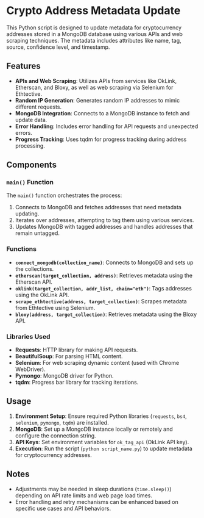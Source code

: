 # Crypto Address Metadata Update

This Python script is designed to update metadata for cryptocurrency addresses stored in a MongoDB database using various APIs and web scraping techniques. The metadata includes attributes like name, tag, source, confidence level, and timestamp.

## Features

- **APIs and Web Scraping**: Utilizes APIs from services like OkLink, Etherscan, and Bloxy, as well as web scraping via Selenium for Ethtective.
- **Random IP Generation**: Generates random IP addresses to mimic different requests.
- **MongoDB Integration**: Connects to a MongoDB instance to fetch and update data.
- **Error Handling**: Includes error handling for API requests and unexpected errors.
- **Progress Tracking**: Uses tqdm for progress tracking during address processing.

## Components

### `main()` Function

The `main()` function orchestrates the process:
1. Connects to MongoDB and fetches addresses that need metadata updating.
2. Iterates over addresses, attempting to tag them using various services.
3. Updates MongoDB with tagged addresses and handles addresses that remain untagged.

### Functions

- **`connect_mongodb(collection_name)`**: Connects to MongoDB and sets up the collections.
- **`etherscan(target_collection, address)`**: Retrieves metadata using the Etherscan API.
- **`oklink(target_collection, addr_list, chain="eth")`**: Tags addresses using the OkLink API.
- **`scrape_ethtective(address, target_collection)`**: Scrapes metadata from Ethtective using Selenium.
- **`bloxy(address, target_collection)`**: Retrieves metadata using the Bloxy API.

### Libraries Used

- **Requests**: HTTP library for making API requests.
- **BeautifulSoup**: For parsing HTML content.
- **Selenium**: For web scraping dynamic content (used with Chrome WebDriver).
- **Pymongo**: MongoDB driver for Python.
- **tqdm**: Progress bar library for tracking iterations.

## Usage

1. **Environment Setup**: Ensure required Python libraries (`requests`, `bs4`, `selenium`, `pymongo`, `tqdm`) are installed.
2. **MongoDB**: Set up a MongoDB instance locally or remotely and configure the connection string.
3. **API Keys**: Set environment variables for `ok_tag_api` (OkLink API key).
4. **Execution**: Run the script (`python script_name.py`) to update metadata for cryptocurrency addresses.

## Notes

- Adjustments may be needed in sleep durations (`time.sleep()`) depending on API rate limits and web page load times.
- Error handling and retry mechanisms can be enhanced based on specific use cases and API behaviors.
